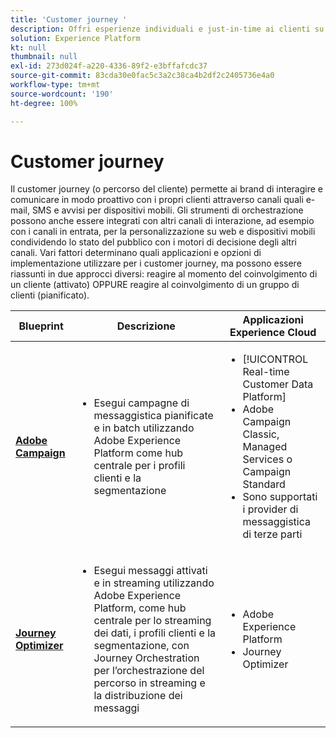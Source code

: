 ```yaml
---
title: 'Customer journey '
description: Offri esperienze individuali e just-in-time ai clienti su più schermi.
solution: Experience Platform
kt: null
thumbnail: null
exl-id: 273d024f-a220-4336-89f2-e3bffafcdc37
source-git-commit: 83cda30e0fac5c3a2c38ca4b2df2c2405736e4a0
workflow-type: tm+mt
source-wordcount: '190'
ht-degree: 100%

---
```


# Customer journey

Il customer journey (o percorso del cliente) permette ai brand di interagire e comunicare in modo proattivo con i propri clienti attraverso canali quali e-mail, SMS e avvisi per dispositivi mobili. Gli strumenti di orchestrazione possono anche essere integrati con altri canali di interazione, ad esempio con i canali in entrata, per la personalizzazione su web e dispositivi mobili condividendo lo stato del pubblico con i motori di decisione degli altri canali. Vari fattori determinano quali applicazioni e opzioni di implementazione utilizzare per i customer journey, ma possono essere riassunti in due approcci diversi: reagire al momento del coinvolgimento di un cliente (attivato) OPPURE reagire al coinvolgimento di un gruppo di clienti (pianificato).

| Blueprint | Descrizione | Applicazioni Experience Cloud |
|---|---|---|
| **[Adobe Campaign](batch-messaging.md)** | <ul><li>Esegui campagne di messaggistica pianificate e in batch utilizzando Adobe Experience Platform come hub centrale per i profili clienti e la segmentazione</li></ul> | <ul><li>[!UICONTROL Real-time Customer Data Platform]</li><li>Adobe Campaign Classic, Managed Services o Campaign Standard</li><li>Sono supportati i provider di messaggistica di terze parti</li></ul> |
| **[Journey Optimizer](journey-optimizer.md)** | <ul><li>Esegui messaggi attivati e in streaming utilizzando Adobe Experience Platform, come hub centrale per lo streaming dei dati, i profili clienti e la segmentazione, con Journey Orchestration per l’orchestrazione del percorso in streaming e la distribuzione dei messaggi</li></ul> | <ul><li>Adobe Experience Platform</li><li>Journey Optimizer</li></ul> |